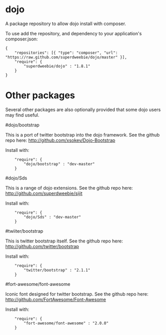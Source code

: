 dojo
====

A package repository to allow dojo install with composer.

To use add the repository, and dependency to your application's composer.json:

    {
        "repositories": [{ "type": "composer", "url": "https://raw.github.com/superdweebie/dojo/master" }],
        "require": {
            "superdweebie/dojo" : "1.8.1"
        }
    }

Other packages
==============

Several other packages are also optionally provided that some dojo users may
find useful.

#dojo/bootstrap

This is a port of twitter bootstrap into the dojo framework. See the
github repo here: http://github.com/xsokev/Dojo-Bootstrap

Install with:

        "require": {
            "dojo/bootstrap" : "dev-master"
        }

#dojo/Sds

This is a range of dojo extensions. See the github repo here:
http://github.com/superdweebie/sijit

Install with:

        "require": {
            "dojo/Sds" : "dev-master"
        }

#twiiter/bootstrap

This is twitter bootstrap itself. See the github repo here:
http://github.com/twitter/bootstrap

Install with:

        "require": {
            "twitter/bootstrap" : "2.1.1"
        }

#fort-awesome/font-awesome

Iconic font designed for twitter bootstrap. See the github repo here:
http://github.com/FortAwesome/Font-Awesome

Install with:

        "require": {
            "fort-awesome/font-awesome" : "2.0.0"
        }
